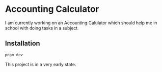 # Accounting Calculator

I am currently working on an Accounting Calulator which should help me in school with doing tasks in a subject.

## Installation

```bash
pnpm dev
```

This project is in a very early state.
